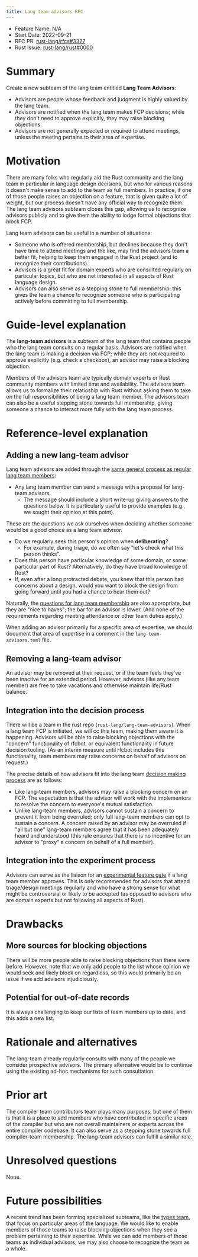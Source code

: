 ```yaml
---
title: Lang team advisors RFC
---
```


- Feature Name: N/A
- Start Date: 2022-09-21
- RFC PR: [rust-lang/rfcs#3327](https://github.com/rust-lang/rfcs/pull/0000)
- Rust Issue: [rust-lang/rust#0000](https://github.com/rust-lang/rust/issues/0000)

# Summary
[summary]: #summary

Create a new subteam of the lang team entitled **Lang Team Advisors**:

* Advisors are people whose feedback and judgment is highly valued by the lang team.
* Advisors are notified when the lang team makes FCP decisions; while they don't need to approve explicitly, they may raise blocking objections.
* Advisors are not generally expected or required to attend meetings, unless the meeting pertains to their area of expertise.

# Motivation
[motivation]: #motivation

There are many folks who regularly aid the Rust community and the lang team in particular in language design decisions, but who for various reasons it doesn't make sense to add to the team as full members. In practice, if one of those people raises an objection on a feature, that is given quite a lot of weight, but our process doesn't have any official way to recognize them. The lang team advisors subteam closes this gap, allowing us to recognize advisors publicly and to give them the ability to lodge formal objections that block FCP.

Lang team advisors can be useful in a number of situations:

* Someone who is offered membership, but declines because they don't have time to attend meetings and the like, may find the advisors team a better fit, helping to keep them engaged in the Rust project (and to recognize their contributions).
* Advisors is a great fit for domain experts who are consulted regularly on particular topics, but who are not interested in all aspects of Rust language design.
* Advisors can also serve as a stepping stone to full membership: this gives the team a chance to recognize someone who is participating actively before committing to full membership.

# Guide-level explanation
[guide-level-explanation]: #guide-level-explanation

The **lang-team advisors** is a subteam of the lang team that contains people who the lang team consults on a regular basis. Advisors are notified when the lang team is making a decision via FCP; while they are not required to approve explicitly (e.g. check a checkbox), an advisor may raise a blocking objection.

Members of the advisors team are typically domain experts or Rust community members with limited time and availability. The advisors team allows us to formalize their relatioship with Rust without asking them to take on the full responsibilities of being a lang team member. The advisors team can also be a useful stepping stone towards full membership, giving someone a chance to interact more fully with the lang team process.

# Reference-level explanation
[reference-level-explanation]: #reference-level-explanation

## Adding a new lang-team advisor

Lang team advisors are added through the [same general process as regular lang team members][new-member-process]:

[new-member-process]: https://github.com/rust-lang/lang-team/pull/174/

* Any lang team member can send a message with a proposal for lang-team advisors.
    * The message should include a short write-up giving answers to the questions below. It is particularly useful to provide examples (e.g., we sought their opinion at this point).

These are the questions we ask ourselves when deciding whether someone would be a good choice as a lang team advisor.

* Do we regularly seek this person's opinion when **deliberating**?
    * For example, during triage, do we often say "let's check what this person thinks".
* Does this person have particular knowledge of some domain, or some particular part of Rust? Alternatively, do they have broad knowledge of Rust?
* If, even after a long protracted debate, you knew that this person had concerns about a design, would you want to block the design from going forward until you had a chance to hear them out?

Naturally, the [questions for lang team membership][new-member-process] are also appropriate, but they are "nice to haves"; the bar for an advisor is lower. (And none of the requirements regarding meeting attendance or other team duties apply.)

When adding an advisor primarily for a specific area of expertise, we should document that area of expertise in a comment in the `lang-team-advisors.toml` file.

## Removing a lang-team advisor

An advisor may be removed at their request, or if the team feels they've been inactive for an extended period. However, advisors (like any team member) are free to take vacations and otherwise maintain life/Rust balance.

## Integration into the decision process

There will be a team in the rust repo (`rust-lang/lang-team-advisors`). When a lang team FCP is initiated, we will cc this team, making them aware it is happening. Advisors will be able to raise blocking objections with the "concern" functionality of rfcbot, or equivalent functionality in future decision tooling. (As an interim measure until rfcbot includes this functionality, team members may raise concerns on behalf of advisors on request.)

The precise details of how advisors fit into the lang team [decision making process](https://lang-team.rust-lang.org/decision_process/reference.html) are as follows:

* Like lang-team members, advisors may raise a blocking concern on an FCP. The expectation is that the advisor will work with the implementors to resolve the concern to everyone's mutual satisfaction.
* Unlike lang-team members, advisors cannot sustain a concern to prevent it from being overruled; only full lang-team members can opt to sustain a concern. A concern raised by an advisor may be overruled if "all but one" lang-team members agree that it has been adequately heard and understood (this rule ensures that there is no incentive for an advisor to "proxy" a concern on behalf of a full member).

## Integration into the experiment process

Advisors can serve as the liaison for an [experimental feature gate](https://lang-team.rust-lang.org/how_to/experiment.html) if a lang team member approves. This is only recommended for advisors that attend triage/design meetings regularly and who have a strong sense for what might be controversial or likely to be accepted (as opposed to advisors who are domain experts but not following all aspects of Rust).

# Drawbacks
[drawbacks]: #drawbacks

## More sources for blocking objections

There will be more people able to raise blocking objections than there were before. However, note that we only add people to the list whose opinion we would seek and likely block on regardless, so this would primarily be an issue if we add advisors injudiciously.

## Potential for out-of-date records

It is always challenging to keep our lists of team members up to date, and this adds a new list.

# Rationale and alternatives
[rationale-and-alternatives]: #rationale-and-alternatives

The lang-team already regularly consults with many of the people we consider prospective advisors. The primary alternative would be to continue using the existing ad-hoc mechanisms for such consultation.

# Prior art
[prior-art]: #prior-art

The compiler team contributors team plays many purposes, but one of them is that it is a place to add members who have contributed in specific areas of the compiler but who are not overall maintainers or experts across the entire compiler codebase. It can also serve as a stepping stone towards full compiler-team membership. The lang-team advisors can fulfill a similar role.

# Unresolved questions
[unresolved-questions]: #unresolved-questions

None.

# Future possibilities
[future-possibilities]: #future-possibilities

A recent trend has been forming specialized subteams, like the [types team](https://github.com/rust-lang/rfcs/pull/3254), that focus on particular areas of the language. We would like to enable members of those teams to raise blocking objections when they see a problem pertaining to their expertise. While we can add members of those teams as individual advisors, we may also choose to recognize the team as a whole.
